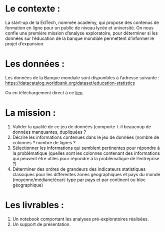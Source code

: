 # Le contexte :
La start-up de la EdTech, nommée academy, qui propose des contenus de formation en ligne pour un public de niveau lycée et université.
On nous confie une première mission d’analyse exploratoire, pour déterminer si les données sur l’éducation de la banque mondiale permettent d’informer le projet d’expansion.

# Les données :
Les données de la Banque mondiale sont disponibles à l’adresse suivante :
https://datacatalog.worldbank.org/dataset/education-statistics

Ou en téléchargement direct à ce [lien](https://s3-eu-west-1.amazonaws.com/static.oc-static.com/prod/courses/files/Parcours_data_scientist/Projet+-+Donn%C3%A9es+%C3%A9ducatives/Projet+Python_Dataset_Edstats_csv.zip)

# La mission : 
1) Valider la qualité de ce jeu de données (comporte-t-il beaucoup de données manquantes, dupliquées ?
2) Décrire les informations contenues dans le jeu de données (nombre de colonnes ? nombre de lignes ?
3) Sélectionner les informations qui semblent pertinentes pour répondre à la problématique (quelles sont les colonnes contenant des informations qui peuvent être utiles pour répondre à la problématique de l’entreprise ?)
4) Déterminer des ordres de grandeurs des indicateurs statistiques classiques pour les différentes zones géographiques et pays du monde (moyenne/médiane/écart-type par pays et par continent ou bloc géographique)

# Les livrables :
1) Un notebook comportant les analyses pré-exploratoires réalisées.
2) Un support de présentation.

